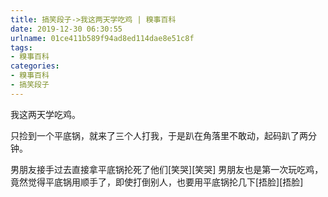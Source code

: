 ```yaml
---
title: 搞笑段子->我这两天学吃鸡 | 糗事百科
date: 2019-12-30 06:30:55
urlname: 01ce411b589f94ad8ed114dae8e51c8f
tags: 
- 糗事百科
categories:
- 糗事百科
- 搞笑段子
---
```

我这两天学吃鸡。

只捡到一个平底锅，就来了三个人打我，于是趴在角落里不敢动，起码趴了两分钟。

男朋友接手过去直接拿平底锅抡死了他们[笑哭][笑哭]   男朋友也是第一次玩吃鸡，竟然觉得平底锅用顺手了，即使打倒别人，也要用平底锅抡几下[捂脸][捂脸]


